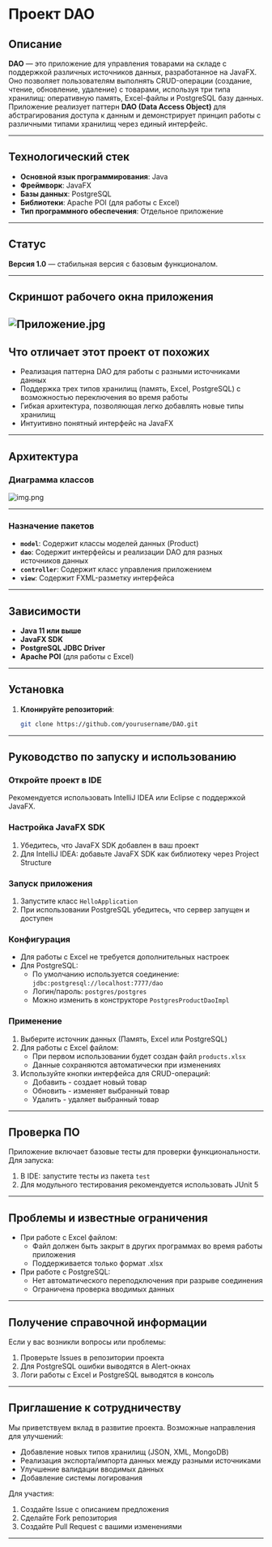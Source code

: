 # Проект DAO

## Описание

**DAO** — это приложение для управления товарами на складе с поддержкой различных источников данных, разработанное на JavaFX. Оно позволяет пользователям выполнять CRUD-операции (создание, чтение, обновление, удаление) с товарами, используя три типа хранилищ: оперативную память, Excel-файлы и PostgreSQL базу данных. Приложение реализует паттерн **DAO (Data Access Object)** для абстрагирования доступа к данным и демонстрирует принцип работы с различными типами хранилищ через единый интерфейс.

---

## Технологический стек

- **Основной язык программирования**: Java
- **Фреймворк**: JavaFX
- **Базы данных**: PostgreSQL
- **Библиотеки**: Apache POI (для работы с Excel)
- **Тип программного обеспечения**: Отдельное приложение

---

## Статус

**Версия 1.0** — стабильная версия с базовым функционалом.

---

## Скриншот рабочего окна приложения
![Приложение.jpg](../%D0%9F%D1%80%D0%B8%D0%BB%D0%BE%D0%B6%D0%B5%D0%BD%D0%B8%D0%B5.jpg)
---

## Что отличает этот проект от похожих

- Реализация паттерна DAO для работы с разными источниками данных
- Поддержка трех типов хранилищ (память, Excel, PostgreSQL) с возможностью переключения во время работы
- Гибкая архитектура, позволяющая легко добавлять новые типы хранилищ
- Интуитивно понятный интерфейс на JavaFX

---

## Архитектура

### Диаграмма классов

![img.png](../img.png)

---

### Назначение пакетов

- **`model`**: Содержит классы моделей данных (Product)
- **`dao`**: Содержит интерфейсы и реализации DAO для разных источников данных
- **`controller`**: Содержит класс управления приложением
- **`view`**: Содержит FXML-разметку интерфейса

---

## Зависимости

- **Java 11 или выше**
- **JavaFX SDK**
- **PostgreSQL JDBC Driver**
- **Apache POI** (для работы с Excel)

---

## Установка

1. **Клонируйте репозиторий**:
   ```bash
   git clone https://github.com/yourusername/DAO.git
---

## Руководство по запуску и использованию

### Откройте проект в IDE
Рекомендуется использовать IntelliJ IDEA или Eclipse с поддержкой JavaFX.

### Настройка JavaFX SDK
1. Убедитесь, что JavaFX SDK добавлен в ваш проект
2. Для IntelliJ IDEA: добавьте JavaFX SDK как библиотеку через Project Structure

### Запуск приложения
1. Запустите класс `HelloApplication`
2. При использовании PostgreSQL убедитесь, что сервер запущен и доступен

### Конфигурация
- Для работы с Excel не требуется дополнительных настроек
- Для PostgreSQL:
   - По умолчанию используется соединение: `jdbc:postgresql://localhost:7777/dao`
   - Логин/пароль: `postgres/postgres`
   - Можно изменить в конструкторе `PostgresProductDaoImpl`

### Применение
1. Выберите источник данных (Память, Excel или PostgreSQL)
2. Для работы с Excel файлом:
   - При первом использовании будет создан файл `products.xlsx`
   - Данные сохраняются автоматически при изменениях
3. Используйте кнопки интерфейса для CRUD-операций:
   - Добавить - создает новый товар
   - Обновить - изменяет выбранный товар
   - Удалить - удаляет выбранный товар

---

## Проверка ПО
Приложение включает базовые тесты для проверки функциональности. Для запуска:

1. В IDE: запустите тесты из пакета `test`
2. Для модульного тестирования рекомендуется использовать JUnit 5

---

## Проблемы и известные ограничения
- При работе с Excel файлом:
   - Файл должен быть закрыт в других программах во время работы приложения
   - Поддерживается только формат .xlsx
- При работе с PostgreSQL:
   - Нет автоматического переподключения при разрыве соединения
   - Ограничена проверка вводимых данных

---

## Получение справочной информации
Если у вас возникли вопросы или проблемы:
1. Проверьте Issues в репозитории проекта
2. Для PostgreSQL ошибки выводятся в Alert-окнах
3. Логи работы с Excel и PostgreSQL выводятся в консоль

---

## Приглашение к сотрудничеству
Мы приветствуем вклад в развитие проекта. Возможные направления для улучшений:

- Добавление новых типов хранилищ (JSON, XML, MongoDB)
- Реализация экспорта/импорта данных между разными источниками
- Улучшение валидации вводимых данных
- Добавление системы логирования

Для участия:
1. Создайте Issue с описанием предложения
2. Сделайте Fork репозитория
3. Создайте Pull Request с вашими изменениями

---
